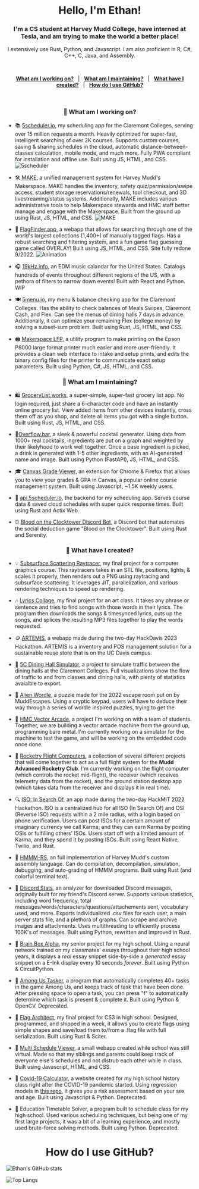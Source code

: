 <h1 align="center">Hello, I'm Ethan!</h1>

<h3 align="center">I'm a CS student at Harvey Mudd College, have interned at Tesla, and am trying to make the world a better place!</h3>

<p align="center">
  I extensively use Rust, Python, and Javascript. I am also proficient in R, C#, C++, C, Java, and Assembly.
</p>

<br>
<p align="center">
  <a href="#what-am-i-working-on"><b>What am I working on?</b></a> &nbsp; | &nbsp;
  <a href="#what-am-i-maintaining"><b>What am I maintaining?</b></a> &nbsp; | &nbsp;
  <a href="#what-have-i-created"><b>What have I created?</b></a> &nbsp; | &nbsp;
  <a href="#how-do-i-use-github"><b>How do I use GitHub?</b></a>
</p>
<br>

<h3 align="center" id="what-am-i-working-on">🏢 What am I working on?</h3>

- 📚 [5scheduler.io](https://www.5scheduler.io/), my scheduling app for the Claremont Colleges, serving over 15 million requests a month. Heavily optimized for super-fast, intelligent searching of over 2K courses. Supports custom courses, saving & sharing schedules in the cloud, automatic distance-between-classes calculation, mobile mode, and much more. Fully PWA compliant for installation and offline use. Built using JS, HTML, and CSS.
![5scheduler](https://user-images.githubusercontent.com/24578597/226305161-5e1c2d01-db7c-43f5-b6e0-92a638dedbd8.gif)

- 🛠 [MAKE](https://make.hmc.edu), a unified management system for Harvey Mudd's Makerspace. MAKE handles the inventory, safety quiz/permission/swipe access, student storage reservations/renewals, tool checkout, and 3D livestreaming/status systems. Additionally, MAKE includes various administrative tools to help Makerspace stewards and HMC staff better manage and engage with the Makerspace. Built from the ground up using Rust, JS, HTML, and CSS.
![MAKE](https://user-images.githubusercontent.com/24578597/226307054-8a6b0dd0-9b3d-4798-83e2-7a3ad67b3831.gif)

- 🚩 [FlagFinder.app](https://www.flagfinder.app/), a webapp that allows for searching through one of the world's largest collections (1,400+) of manually tagged flags. Has a robust searching and filtering system, and a fun game flag guessing game called OVERLAY! Built using JS, HTML, and CSS. Site fully redone 9/2022.
![Animation](https://user-images.githubusercontent.com/24578597/190281048-3b0c0c42-e8ac-4346-9e40-049dd70aee63.gif)

- 🎧 [19kHz.info](https://19khz.info), an EDM music calandar for the United States. Catalogs hundreds of events throughout different regions of the US, with a pethora of filters to narrow down events! Built with React and Python. WIP

- 🍽 [5menu.io](https://5menu.io), my menu & balance checking app for the Claremont Colleges. Has the ability to check balances of Meals Swipes, Claremont Cash, and Flex. Can see the menus of dining halls 7 days in advance. Additionally, it can optimize your remaining Flex (college money) by solving a subset-sum problem. Built using Rust, JS, HTML, and CSS.

- 🖨 [Makerspace LFP](https://github.com/Stejorin/MakerspaceLFPTool), a utility program to make printing on the Epson P8000 large format printer much easier and more user-friendly. It provides a clean web interface to intake and setup prints, and edits the binary config files for the printer to communicate exact setup parameters. Built using Python, C#, JS, HTML, and CSS.

<h3 align="center" id="what-am-i-maintaining">🌉 What am I maintaining?</h3>

- 🛍 [GroceryList.works](https://grocerylist.works), a super-simple, super-fast grocery list app. No login required, just share a 6-character code and have an instantly online grocery list. View added items from other devices instantly, cross them off as you shop, and delete all items you got with a single button. Built using Rust, JS, HTML, and CSS.

- 🍹[Overflow.bar](https://overflow.bar), a sleek & powerful cocktail generator. Using data from 1000+ real cocktails, ingredients are put on a graph and weighted by their likelyhood to work well together. Once a base ingredient is picked, a drink is generated with 1-5 other ingredients, with an AI-generated name and image. Built using Python (FastAPI), JS, HTML, and CSS.

- 🎓 [Canvas Grade Viewer](https://chrome.google.com/webstore/detail/canvas-grade-viewer/ngmeehoammklkokkbgakeadianldjbaj), an extension for Chrome & Firefox that allows you to view your grades & GPA in Canvas, a popular online course management system. Built using Javascript, ~1.5K weekly users.
  
- 💾 [api.5scheduler.io](https://api.5scheduler.io/fullUpdate), the backend for my scheduling app. Serves course data & saved cloud schedules with super quick response times. Built using Rust and Actix Web.

- ⏰ [Blood on the Clocktower Discord Bot](https://github.com/IonImpulse/blood-on-the-clocktower-discord-bot), a Discord bot that automates the social deduction game "Blood on the Clocktower". Built using Rust and Serenity.


<h3 align="center" id="what-have-i-created">📝 What have I created?</h3>

- 💡 [Subsurface Scattering Raytracer](https://github.com/IonImpulse/SubsurfaceScattering), my final project for a computer graphics course. This raytracers takes in an STL file, positions, lights, & scales it properly, then renders out a PNG using raytracing and subsurface scattering. It leverages JIT, parallelization, and various rendering techniques to speed up rendering.

- 🎶 [Lyrics Collage](https://github.com/IonImpulse/lyrics-collage), my final project for an art class. It takes any phrase or sentence and tries to find songs with those words in their lyrics. The program then downloads the songs & timesynced lyrics, cuts up the songs, and splices the resulting MP3 files together to play the words requested.

- 🪙 [ARTEMIS](https://github.com/IonImpulse/ARTEMIS-HackDavis-2023), a webapp made during the two-day HackDavis 2023 Hackathon. ARTEMIS is a inventory and POS management solution for a sustainable reuse store that is on the UC Davis campus.

- 🍉 [5C Dining Hall Simulator](https://github.com/IonImpulse/fivec-dining-hall-simulator), a project to simulate traffic between the dining halls at the Claremont Colleges. Full visualizations show the flow of traffic to and from classes and dining halls, with plenty of statistics avaialble to export.

- 🧩 [Alien Wordle](https://github.com/IonImpulse/alien-wordle), a puzzle made for the 2022 escape room put on by MuddEscapes. Using a cryptic keypad, users will have to deduce their way through a series of wordle inspired puzzles, trying to get the 

- 💠 [HMC Vector Arcade](https://github.com/IonImpulse/hmc-vector-arcade), a project I'm working on with a team of students. Together, we are building a vector arcade machine from the ground up, programming bare metal. I'm currently working on a simulator for the machine to test the game, and will be working on the embedded code once done.

- 🚀 [Rocketry Flight Computers](https://github.com/IonImpulse/MARC-Flight-Computers), a collection of several different projects that will come together to act as a full flight system for the **Mudd Advanced Rocketry Club**. I'm currently working on the flight computer (which controls the rocket mid-flight), the receiver (which receives telemetry data from the rocket), and the ground station desktop app (which takes data from the receiver and displays it in real time).

- 🔍 [ISO: In Search Of](https://github.com/IonImpulse/ISO), an app made during the two-day HackMIT 2022 Hackathon. ISO is a centralized hub for all ISO (In Search Of) and OSI (Reverse ISO) requests within a 2 mile radius, with a login based on phone verification. Users can post ISOs for a certain amount of imaginary currency we call Karma, and they can earn Karma by posting OSIs or fulfilling others’ ISOs. Users start off with a limited amount of Karma, and they spend it by posting ISOs. Built using React Native, Twilio, and Rust.

- 💽 [HMMM-RS](https://github.com/IonImpulse/hmmm_rs), an full implementation of Harvey Mudd's custom assembly language. Can do compilation, decompilation, simulation, debugging, and auto-grading of HMMM programs. Built using Rust (and colorful terminal text).

- 💬 [Discord Stats](https://github.com/IonImpulse/discord-statistics), an analyzer for downloaded Discord messages, originally built for my friend's Discord server. Supports various statistics, including word frequency, total messages/words/characters/questions/attachements sent, vocabulary used, and more. Exports individualized .csv files for each user, a main server stats file, and a plethora of graphs. Can scrape and archive images and attachments. Uses multithreading to efficiently process 100K's of messages. Built using Python, rewritten and improved in Rust.

- 🧠 [Brain Box Alpha](https://github.com/IonImpulse/Brain-Box-Alpha), my senior project for my high school. Using a neural network trained on my classmates' essays throughout their high school years, it displays a *real* essay snippet side-by-side a *generated* essay snippet on a E-Ink display every 10 seconds *forever*. Built using Python & CircuitPython.

- 🤖 [Among Us Tasker](https://github.com/IonImpulse/Among-Us-Tasker), a program that automatically completes 40+ tasks in the game Among Us, and keeps track of task that have been done. After pressing space to open a task, you can press "f" to automatically determine which task is present & complete it. Built using Python & OpenCV. Deprecated.

- 🎌 [Flag Architect](https://github.com/IonImpulse/flag-architect), my final project for CS3 in high school. Designed, programmed, and shipped in a week, it allows you to create flags using simple shapes and save/load them to/from a .flag file with full serialization. Built using Rust & Sciter. 

- 📅 [Multi Schedule Viewer](https://github.com/IonImpulse/Multi-Schedule-Viewer), a small webapp created while school was still virtual. Made so that my siblings and parents could keep track of everyone else's schedules and not distrub each other while in class. Built using Javascript, HTML, and CSS.

- 🦠 [Covid-19 Calculator](https://ionimpulse.github.io/History-Project-COVID-19-Website/), a website created for my high school history class right after the COVID-19 pandemic started. Using regression models in [this repo](https://github.com/IonImpulse/History-Project-COVID19), it gives you a risk assessment based on your sex and age. Built using Javascript & Python. Deprecated.

- 🧮 Education Timetable Solver, a program built to schedule class for my high school. Used various scheduling techniques, but being one of my first large projects, it was a bit of a learning experience, and mostly used brute-force solving methods. Built using Python. Deprecated.

<h1 align="center">How do I use GitHub?</h3>

![Ethan's GitHub stats](https://github-readme-stats.vercel.app/api?username=IonImpulse&show_icons=true&theme=github_dark)

![Top Langs](https://github-readme-stats.vercel.app/api/top-langs/?username=IonImpulse&layout=compact&theme=github_dark&hide=html)
